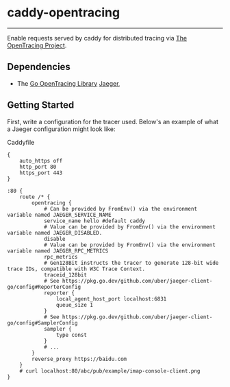 # caddy-opentracing

---

Enable requests served by caddy for distributed tracing via [The OpenTracing Project](http://opentracing.io).

## Dependencies

- The [Go OpenTracing Library](https://github.com/opentracing/opentracing-go)
  [Jaeger](https://github.com/jaegertracing/cpp-client),

## Getting Started

First, write a configuration for the tracer used. Below's an example of what
a Jaeger configuration might look like:

Caddyfile

```shell
{
	auto_https off
	http_port 80
	https_port 443
}

:80 {
	route /* {
		opentracing {
			# Can be provided by FromEnv() via the environment variable named JAEGER_SERVICE_NAME
			service_name hello #default caddy
			# Value can be provided by FromEnv() via the environment variable named JAEGER_DISABLED.
			disable
			# Value can be provided by FromEnv() via the environment variable named JAEGER_RPC_METRICS
			rpc_metrics
			# Gen128Bit instructs the tracer to generate 128-bit wide trace IDs, compatible with W3C Trace Context.
			traceid_128bit
			# See https://pkg.go.dev/github.com/uber/jaeger-client-go/config#ReporterConfig
			reporter {
				local_agent_host_port localhost:6831
				queue_size 1
			}
			# See https://pkg.go.dev/github.com/uber/jaeger-client-go/config#SamplerConfig
			sampler {
				type const
			}
			# ...
		}
		reverse_proxy https://baidu.com
	}
	# curl localhost:80/abc/pub/example/imap-console-client.png
}

```
